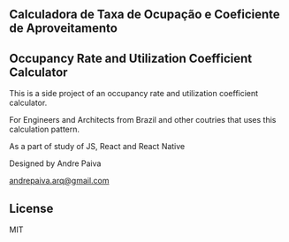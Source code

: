 ## Calculadora de Taxa de Ocupação e Coeficiente de Aproveitamento

## Occupancy Rate and Utilization Coefficient Calculator

This is a side project of an occupancy rate and utilization coefficient calculator.

For Engineers and Architects from Brazil and other coutries that uses this
calculation pattern.

As a part of study of JS, React and React Native

Designed by Andre Paiva

andrepaiva.arq@gmail.com

## License
MIT